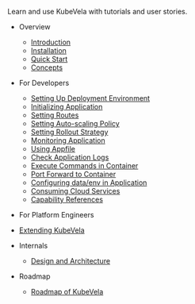 Learn and use KubeVela with tutorials and user stories.

- Overview
  - [Introduction](introduction.md)
  - [Installation](install.md)
  - [Quick Start](quick-start.md)
  - [Concepts](concepts.md)

- For Developers
  - [Setting Up Deployment Environment](developers/config-enviroments.md)
  - [Initializing Application](developers/app-init.md)
  - [Setting Routes](developers/set-route.md)
  - [Setting Auto-scaling Policy](developers/set-autoscale.md)
  - [Setting Rollout Strategy](developers/set-rollout.md)
  - [Monitoring Application](developers/set-metrics.md)
  - [Using Appfile](developers/devex/appfile.md)
  - [Check Application Logs](developers/check-logs.md)
  - [Execute Commands in Container](developers/exec-cmd.md)
  - [Port Forward to Container](developers/port-forward.md)
  - [Configuring data/env in Application](developers/config-app.md)
  - [Consuming Cloud Services](developers/cloud-service.md)
  - [Capability References](developers/references/README.md)

- For Platform Engineers
 - [Extending KubeVela](platform-engineers/extending-kubevela.md)

- Internals
  - [Design and Architecture](design.md)

- Roadmap
  - [Roadmap of KubeVela](roadmap.md)